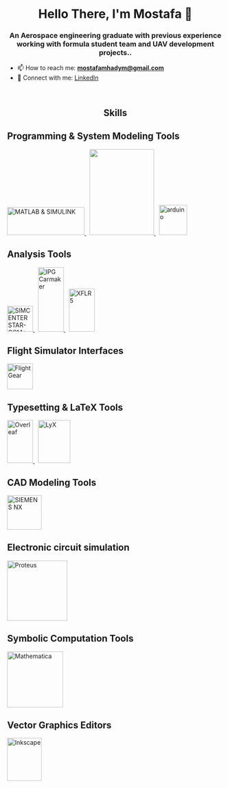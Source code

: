 <h1 align="center">Hello There, I'm Mostafa 👋</h1>
<h3 align="center">An Aerospace engineering graduate with previous experience working with formula student team and UAV development projects..</h3>

- 📫 How to reach me: **mostafamhadym@gmail.com**
- 🔗 Connect with me: [LinkedIn](https://www.linkedin.com/in/mostafa-m-4209a421b/)
<br />
<h2 align="center">Skills</h2>

## Programming & System Modeling Tools 
<a href="https://www.mathworks.com/products/matlab.html" target="_blank" rel="noreferrer"> <img src="https://tse1.mm.bing.net/th/id/OIP.K0URHyuUJ5YPjINdXIZb7QHaC7?rs=1&pid=ImgDetMain&o=7&rm=3" alt="MATLAB & SIMULINK" width="180" height="65"/> </a>
&nbsp;
<a href="https://plm.sw.siemens.com/en-US/simcenter/systems-simulation/amesim/" target="_blank" rel="noreferrer"> <img src="https://th.bing.com/th/id/R.c85786fc807fc732bbdcb53ba396ff0c?rik=MlHksZ95m133Vw&riu=http%3a%2f%2fiog.com.tr%2fassets%2fcss%2fimages%2flogos%2famesim.png&ehk=UgFVEKtSIzX2QwhvTllzMUrI19kplhzRo0EkEhN1X9Y%3d&risl=&pid=ImgRaw&r=0" width="150" height="200"/> </a>
&nbsp;
<a href="https://www.arduino.cc/" target="_blank" rel="noreferrer"> <img src="https://cdn.worldvectorlogo.com/logos/arduino-1.svg" alt="arduino" width="65" height="70"/> </a> 

## Analysis Tools 
<a href="https://plm.sw.siemens.com/en-US/simcenter/fluids-thermal-simulation/star-ccm/" target="_blank" rel="noreferrer"> <img src="https://tse1.mm.bing.net/th/id/OIP.7_dL9otbTOWg3EBro_zLNwAAAA?rs=1&pid=ImgDetMain&o=7&rm=3" alt="SIMCENTER STAR-CCM+" width="60"/> </a>
&nbsp;
<a href="https://www.ipg-automotive.com/en/products-solutions/software/carmaker/" target="_blank" rel="noreferrer"> <img src="https://upload.wikimedia.org/wikipedia/commons/thumb/8/83/IPG_Automotive_CarMaker_Logo.jpg/640px-IPG_Automotive_CarMaker_Logo.jpg" alt="IPG Carmaker" width="60" height="150"/> </a>
&nbsp;
<a href="https://www.xflr5.tech/xflr5.html" target="_blank" rel="noreferrer"> <img src="https://img.informer.com/icons/png/128/2931/2931107.png" alt="XFLR5" width="60" height="100"/> </a>

## Flight Simulator Interfaces
<a href="https://www.flightgear.org/" target="_blank" rel="noreferrer"> <img src="https://th.bing.com/th/id/R.7763da368f65a601325646fcc7c79ce9?rik=0h3gET88UB45tA&pid=ImgRaw&r=0&sres=1&sresct=1" alt="FlightGear" width="60"/> </a>

## Typesetting & LaTeX Tools
<a href="https://www.overleaf.com/" target="_blank" rel="noreferrer"> <img src="https://upload.wikimedia.org/wikipedia/commons/thumb/2/2a/Overleaf_Logo.svg/640px-Overleaf_Logo.svg.png" alt="Overleaf" width="60" height="100"/> </a>
&nbsp;
<a href="https://www.lyx.org/" target="_blank" rel="noreferrer"> <img src="https://upload.wikimedia.org/wikipedia/commons/thumb/6/6e/Lyx_Logo.svg/640px-Lyx_Logo.svg.png" alt="LyX" width="75" height="100"/> </a> 

## CAD Modeling Tools 
<a href="https://plm.sw.siemens.com/en-US/nx/" target="_blank" rel="noreferrer"> <img src="https://tse2.mm.bing.net/th/id/OIP.bzyLJQYcKSfjPomipGpa-gAAAA?rs=1&pid=ImgDetMain&o=7&rm=3" alt="SIEMENS NX" width="80"/> </a>

## Electronic circuit simulation 
<a href="https://www.labcenter.com/" rel="noreferrer"> <img src="https://edasim.com/wp-content/uploads/2020/06/edasim-integrating-ideas-logo-proteus.png" alt="Proteus" width="140"/> </a>

## Symbolic Computation Tools
<a href="https://www.wolfram.com/mathematica/" target="_blank" rel="noreferrer"> <img src="https://tse1.mm.bing.net/th/id/OIP.BC_BtKjv5OOKY14hcyVWCQAAAA?rs=1&pid=ImgDetMain&o=7&rm=3" alt="Mathematica" width="130"/> </a>

## Vector Graphics Editors
<a href="https://inkscape.org/" target="_blank" rel="noreferrer"> <img src="https://th.bing.com/th/id/R.53ceff75815bf6b26c8289731007b000?rik=Wgc%2fvSQ6ZR9Zbw&riu=http%3a%2f%2f1.bp.blogspot.com%2f-gJrWiRAPqMk%2fVd8kgZdMTVI%2fAAAAAAAAAkA%2fDTUEYIr-e00%2fs1600%2finkscape_logo.png&ehk=DLi6miDs8TDkO72CuYsbQtfawAvP%2ffvFU726yD%2bjNLo%3d&risl=&pid=ImgRaw&r=0" alt="Inkscape" width="80" height="100"/> </a>
